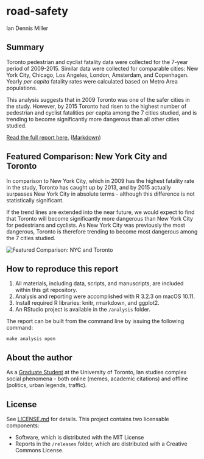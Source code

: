# road-safety

Ian Dennis Miller

## Summary

Toronto pedestrian and cyclist fatality data were collected for the 7-year period of 2009-2015. Similar data were collected for comparable cities: New York City, Chicago, Los Angeles, London, Amsterdam, and Copenhagen. Yearly *per capita* fatality rates were calculated based on Metro Area populations.

This analysis suggests that in 2009 Toronto was one of the safer cities in the study.  However, by 2015 Toronto had risen to the highest number of pedestrian and cyclist fatalities per capita among the 7 cities studied, and is trending to become significantly more dangerous than all other cities studied.

[Read the full report here.](https://github.com/iandennismiller/road-safety/blob/master/releases/toronto-road-safety.pdf)  ([Markdown](https://github.com/iandennismiller/road-safety/blob/master/releases/toronto-road-safety.md))

## Featured Comparison: New York City and Toronto

In comparison to New York City, which in 2009 has the highest fatality rate in the study, Toronto has caught up by 2013, and by 2015 actually surpasses New York City in absolute terms - although this difference is not statistically significant.

If the trend lines are extended into the near future, we would expect to find that Toronto will become significantly more dangerous than New York City for pedestrians and cyclists.  As New York City was previously the most dangerous, Toronto is therefore trending to become most dangerous among the 7 cities studied.

![Featured Comparison: NYC and Toronto](https://github.com/iandennismiller/road-safety/raw/master/releases/toronto-road-safety_files/figure-markdown_github/nyc_toronto-1.png)

## How to reproduce this report

1. All materials, including data, scripts, and manuscripts, are included within this git repository.
2. Analysis and reporting were accomplished with R 3.2.3 on macOS 10.11.
3. Install required R libraries: knitr, rmarkdown, and ggplot2.
4. An RStudio project is available in the `/analysis` folder.

The report can be built from the command line by issuing the following command:

    make analysis open

## About the author

As a [Graduate Student](http://imiller.utsc.utoronto.ca) at the University of Toronto, Ian studies complex social phenomena - both online (memes, academic citations) and offline (politics, urban legends, traffic).

## License

See [LICENSE.md](LICENSE.md) for details.  This project contains two licensable components:

- Software, which is distributed with the MIT License
- Reports in the `/releases` folder, which are distributed with a Creative Commons License.
